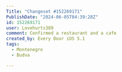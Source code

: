 ```yaml
---
Title: "Changeset #152269171"
PublishDate: "2024-06-05T04:39:28Z"
id: 152269171
user: Lovehurts389
comment: Confirmed a restaurant and a cafe
created_by: Every Door iOS 5.1
tags:
  - Montenegro
  - Budva

---
```

